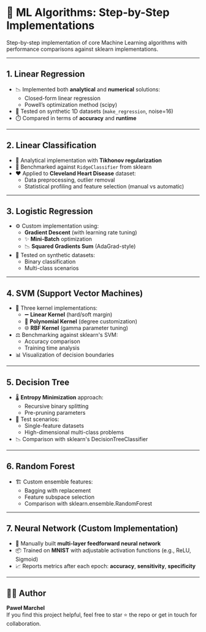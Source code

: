 # 🧮 ML Algorithms: Step-by-Step Implementations

Step-by-step implementation of core Machine Learning algorithms with performance comparisons against sklearn implementations.

---

##  1. **Linear Regression**  
   - 📉 Implemented both **analytical** and **numerical** solutions:  
     - Closed-form linear regression  
     - Powell’s optimization method (scipy)  
   - 🧪 Tested on synthetic 1D datasets (`make_regression`, noise=16)  
   - ⏱️ Compared in terms of **accuracy** and **runtime**

---

##  2. **Linear Classification**  
   - 🧾 Analytical implementation with **Tikhonov regularization**  
   - 🧪 Benchmarked against `RidgeClassifier` from sklearn  
   - ❤️ Applied to **Cleveland Heart Disease** dataset:
     - Data preprocessing, outlier removal  
     - Statistical profiling and feature selection (manual vs automatic)  

---

##  3. **Logistic Regression**
   - ⚙️ Custom implementation using:
     - **Gradient Descent** (with learning rate tuning)
     - ✨ **Mini-Batch** optimization
     - 📉 **Squared Gradients Sum** (AdaGrad-style)
   - 🧪 Tested on synthetic datasets:
     - Binary classification
     - Multi-class scenarios

---

##  4. **SVM (Support Vector Machines)**
   - 🔧 Three kernel implementations:
     - ➖ **Linear Kernel** (hard/soft margin)
     - 🔶 **Polynomial Kernel** (degree customization)
     - 🌐 **RBF Kernel** (gamma parameter tuning)
   - ⚖️ Benchmarking against sklearn's SVM:
     - Accuracy comparison
     - Training time analysis
   - 📊 Visualization of decision boundaries

---

##  5. **Decision Tree**
   - 🌡️ **Entropy Minimization** approach:
     - Recursive binary splitting
     - Pre-pruning parameters
   - 🧪 Test scenarios:
     - Single-feature datasets
     - High-dimensional multi-class problems
   - 📉 Comparison with sklearn's DecisionTreeClassifier

---

##  6. **Random Forest**
   - 🏗️ Custom ensemble features:
     - Bagging with replacement
     - Feature subspace selection
     - Comparison with sklearn.ensemble.RandomForest

---

##  7. **Neural Network (Custom Implementation)**  
   - 🧠 Manually built **multi-layer feedforward neural network**
   - 📦 Trained on **MNIST** with adjustable activation functions (e.g., ReLU, Sigmoid)  
   - 📈 Reports metrics after each epoch: **accuracy**, **sensitivity**, **specificity**  

---

## 👨‍💻 Author  
**Paweł Marchel**  
If you find this project helpful, feel free to star ⭐ the repo or get in touch for collaboration.
